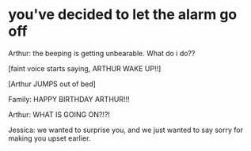 # you've decided to let the alarm go off

Arthur: the beeping is getting unbearable. What do i do??

[faint voice starts saying, ARTHUR WAKE UP!!]

[Arthur JUMPS out of bed]

Family: HAPPY BIRTHDAY ARTHUR!!!

Arthur: WHAT IS GOING ON?!?!

Jessica: we wanted to surprise you, and we just wanted to say sorry for making you upset earlier.
